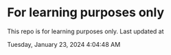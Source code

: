 # For learning purposes only
This repo is for learning purposes only.
Last updated at

Tuesday, January 23, 2024 4:04:48 AM


